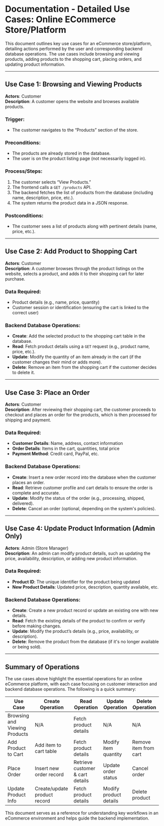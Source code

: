 # Documentation - Detailed Use Cases: Online ECommerce Store/Platform

This document outlines key use cases for an eCommerce store/platform, detailing actions performed by the user and corresponding backend database operations. The use cases include browsing and viewing products, adding products to the shopping cart, placing orders, and updating product information.

---

## Use Case 1: Browsing and Viewing Products

**Actors**: Customer  
**Description**: A customer opens the website and browses available products.  

### Trigger:
- The customer navigates to the “Products” section of the store.

### Preconditions:
- The products are already stored in the database.
- The user is on the product listing page (not necessarily logged in).

### Process/Steps:
1. The customer selects “View Products.”
2. The frontend calls a `GET /products` API.
3. The backend fetches the list of products from the database (including name, description, price, etc.).
4. The system returns the product data in a JSON response.

### Postconditions:
- The customer sees a list of products along with pertinent details (name, price, etc.).

---

## Use Case 2: Add Product to Shopping Cart

**Actors**: Customer  
**Description**: A customer browses through the product listings on the website, selects a product, and adds it to their shopping cart for later purchase.

### Data Required:
- Product details (e.g., name, price, quantity)
- Customer session or identification (ensuring the cart is linked to the correct user)

### Backend Database Operations:
- **Create**: Add the selected product to the shopping cart table in the database.
- **Read**: Fetch product details using a `GET` request (e.g., product name, price, etc.).
- **Update**: Modify the quantity of an item already in the cart (if the customer changes their mind or adds more).
- **Delete**: Remove an item from the shopping cart if the customer decides to delete it.

---

## Use Case 3: Place an Order

**Actors**: Customer  
**Description**: After reviewing their shopping cart, the customer proceeds to checkout and places an order for the products, which is then processed for shipping and payment.

### Data Required:
- **Customer Details**: Name, address, contact information
- **Order Details**: Items in the cart, quantities, total price
- **Payment Method**: Credit card, PayPal, etc.

### Backend Database Operations:
- **Create**: Insert a new order record into the database when the customer places an order.
- **Read**: Retrieve customer profile and cart details to ensure the order is complete and accurate.
- **Update**: Modify the status of the order (e.g., processing, shipped, delivered).
- **Delete**: Cancel an order (optional, depending on the system's policies).

---

## Use Case 4: Update Product Information (Admin Only)

**Actors**: Admin (Store Manager)  
**Description**: An admin can modify product details, such as updating the price, availability, description, or adding new product information.

### Data Required:
- **Product ID**: The unique identifier for the product being updated
- **New Product Details**: Updated price, description, quantity available, etc.

### Backend Database Operations:
- **Create**: Create a new product record or update an existing one with new details.
- **Read**: Fetch the existing details of the product to confirm or verify before making changes.
- **Update**: Modify the product’s details (e.g., price, availability, or description).
- **Delete**: Remove the product from the database (if it's no longer available or being sold).

---

## Summary of Operations

The use cases above highlight the essential operations for an online eCommerce platform, with each case focusing on customer interaction and backend database operations. The following is a quick summary:

| Use Case                    | Create Operation                          | Read Operation                      | Update Operation                        | Delete Operation                         |
|-----------------------------|-------------------------------------------|--------------------------------------|-----------------------------------------|------------------------------------------|
| Browsing and Viewing Products | N/A                                       | Fetch product details               | N/A                                     | N/A                                      |
| Add Product to Cart          | Add item to cart table                    | Fetch product details               | Modify item quantity                    | Remove item from cart                    |
| Place Order                  | Insert new order record                   | Retrieve customer & cart details    | Update order status                     | Cancel order                             |
| Update Product Info          | Create/update product record              | Fetch product details               | Modify product details                   | Delete product                           |

This document serves as a reference for understanding key workflows in an eCommerce environment and helps guide the backend implementation.
